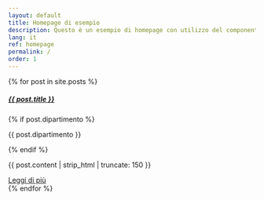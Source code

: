 ```yaml
---
layout: default
title: Homepage di esempio
description: Questo è un esempio di homepage con utilizzo del componente "hero"
lang: it
ref: homepage
permalink: /
order: 1
---
```


<div class="container my-4">
  <div class="row">
    {% for post in site.posts %}
      <div class="col-md-6 mb-4">
        <div class="card shadow-sm">
          <div class="card-body">
            <h5 class="card-title">
              <a href="{{ post.url | relative_url }}">{{ post.title }}</a>
            </h5>
            {% if post.dipartimento %}
              <p class="card-subtitle text-muted mb-2">{{ post.dipartimento }}</p>
            {% endif %}
            <p class="card-text">
              {{ post.content | strip_html | truncate: 150 }}
            </p>
            <a href="{{ post.url | relative_url }}" class="btn btn-sm btn-outline-primary">Leggi di più</a>
          </div>
        </div>
      </div>
    {% endfor %}
  </div>
</div>
